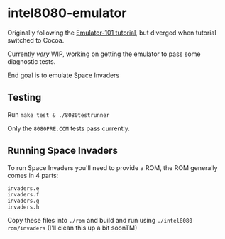 # intel8080-emulator

Originally following the [Emulator-101 tutorial](http://emulator101.com/), but diverged when tutorial switched to Cocoa.

Currently _very_ WIP, working on getting the emulator to pass some diagnostic tests.

End goal is to emulate Space Invaders

## Testing 

Run `make test & ./8080testrunner`

Only the `8080PRE.COM` tests pass currently.

## Running Space Invaders

To run Space Invaders you'll need to provide a ROM, the ROM generally comes in 4 parts:

```
invaders.e
invaders.f
invaders.g
invaders.h
```

Copy these files into `./rom` and build and run using `./intel8080 rom/invaders` (I'll clean this up a bit soonTM)

